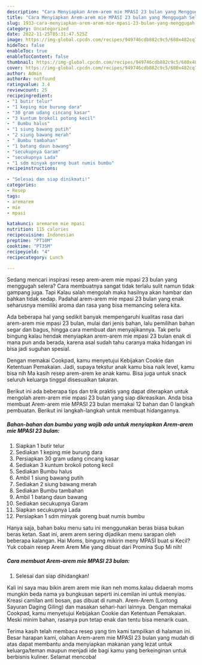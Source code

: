 ```yaml
---
description: "Cara Menyiapkan Arem-arem mie MPASI 23 bulan yang Menggugah Selera, Buat Buka Puasa Bisa Manjain Lidah"
title: "Cara Menyiapkan Arem-arem mie MPASI 23 bulan yang Menggugah Selera, Buat Buka Puasa Bisa Manjain Lidah"
slug: 1933-cara-menyiapkan-arem-arem-mie-mpasi-23-bulan-yang-menggugah-selera-buat-buka-puasa-bisa-manjain-lidah
category: Uncategorized
date: 2022-11-25T05:31:47.525Z
image: https://img-global.cpcdn.com/recipes/949746cdb882c9c5/680x482cq70/arem-arem-mie-mpasi-23-bulan-foto-resep-utama.jpg
hideToc: false
enableToc: true
enableTocContent: false
thumbnail: https://img-global.cpcdn.com/recipes/949746cdb882c9c5/680x482cq70/arem-arem-mie-mpasi-23-bulan-foto-resep-utama.jpg
cover: https://img-global.cpcdn.com/recipes/949746cdb882c9c5/680x482cq70/arem-arem-mie-mpasi-23-bulan-foto-resep-utama.jpg
author: Admin
authorAv: notfound
ratingvalue: 3.4
reviewcount: 25
recipeingredient:
- "1 butir telur"
- "1 keping mie burung dara"
- "30 gram udang cincang kasar"
- "3 kuntum brokoli potong kecil"
- " Bumbu halus"
- "1 siung bawang putih"
- "2 siung bawang merah"
- " Bumbu tambahan"
- "1 batang daun bawang"
- "secukupnya Garam"
- "secukupnya Lada"
- "1 sdm minyak goreng buat numis bumbu"
recipeinstructions:

- "Selesai dan siap dinikmati!"
categories:
- Resep
tags:
- aremarem
- mie
- mpasi

katakunci: aremarem mie mpasi 
nutrition: 115 calories
recipecuisine: Indonesian
preptime: "PT10M"
cooktime: "PT35M"
recipeyield: "4"
recipecategory: Lunch

---
```



Sedang mencari inspirasi resep arem-arem mie mpasi 23 bulan yang menggugah selera? Cara membuatnya sangat tidak terlalu sulit namun tidak gampang juga. Tapi Kalau salah mengolah maka hasilnya akan hambar dan bahkan tidak sedap. Padahal arem-arem mie mpasi 23 bulan yang enak seharusnya memiliki aroma dan rasa yang bisa memancing selera kita.


Ada beberapa hal yang sedikit banyak mempengaruhi kualitas rasa dari arem-arem mie mpasi 23 bulan, mulai dari jenis bahan, lalu pemilihan bahan segar dan bagus, hingga cara membuat dan menyajikannya. Tak perlu bingung kalau hendak menyiapkan arem-arem mie mpasi 23 bulan enak di mana pun anda berada, karena asal sudah tahu caranya maka hidangan ini bisa jadi suguhan spesial.

Dengan memakai Cookpad, kamu menyetujui Kebijakan Cookie dan Ketentuan Pemakaian. Jadi, supaya tekstur anak kamu bisa naik level, kamu bisa nih Ma kasih resep arem-arem ke anak kamu. Bisa juga untuk snack seluruh keluarga tinggal disesuaikan takaran.


Berikut ini ada beberapa tips dan trik praktis yang dapat diterapkan untuk mengolah arem-arem mie mpasi 23 bulan yang siap dikreasikan. Anda bisa membuat Arem-arem mie MPASI 23 bulan memakai 12 bahan dan 0 langkah pembuatan. Berikut ini langkah-langkah untuk membuat hidangannya.

<!--inarticleads1-->

##### Bahan-bahan dan bumbu yang wajib ada untuk menyiapkan Arem-arem mie MPASI 23 bulan:

1. Siapkan 1 butir telur
1. Sediakan 1 keping mie burung dara
1. Persiapkan 30 gram udang cincang kasar
1. Sediakan 3 kuntum brokoli potong kecil
1. Sediakan  Bumbu halus
1. Ambil 1 siung bawang putih
1. Sediakan 2 siung bawang merah
1. Sediakan  Bumbu tambahan
1. Ambil 1 batang daun bawang
1. Sediakan secukupnya Garam
1. Siapkan secukupnya Lada
1. Persiapkan 1 sdm minyak goreng buat numis bumbu


Hanya saja, bahan baku menu satu ini menggunakan beras biasa bukan beras ketan. Saat ini, arem arem sering dijadikan menu sarapan oleh beberapa kalangan. Hai Moms, bingung mikirin meny MPASI buat si Kecil? Yuk cobain resep Arem Arem Mie yang dibuat dari Promina Sup Mi nih! 

<!--inarticleads2-->

##### Cara membuat Arem-arem mie MPASI 23 bulan:


1. Selesai dan siap dihidangkan!

Kali ini saya mau bikin arem arem mie ikan neh moms.kalau didaerah moms mungkin beda nama ya bungkusan seperti ini.cemilan ini untuk menyias. Kreasi camilan anti bosan, pas dibuat di rumah. Arem-Arem (Lontong Sayuran Daging Giling) dan masakan sehari-hari lainnya. Dengan memakai Cookpad, kamu menyetujui Kebijakan Cookie dan Ketentuan Pemakaian. Meski minim bahan, rasanya pun tetap enak dan tentu bisa menarik cuan. 

Terima kasih telah membaca resep yang tim kami tampilkan di halaman ini. Besar harapan kami, olahan Arem-arem mie MPASI 23 bulan yang mudah di atas dapat membantu anda menyiapkan makanan yang lezat untuk keluarga/teman maupun menjadi ide bagi kamu yang berkeinginan untuk berbisnis kuliner. Selamat mencoba!
